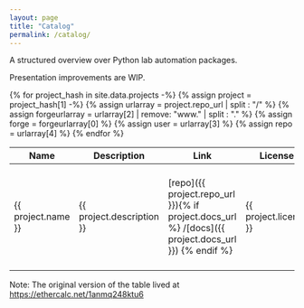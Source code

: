 ```yaml
---
layout: page
title: "Catalog"
permalink: /catalog/
---
```

A structured overview over Python lab automation packages.

Presentation improvements are WIP.

<table>
<!-- <colgroup>
<col width="30%" />
<col width="70%" />
</colgroup> -->
<thead>
<tr class="header">
<th>Name</th>
<th>Description</th>
<th>Link</th>
<th>License</th>
<th>Activity</th>
<th>Version</th>
<th>Project focus</th>
<th>Test framework</th>
<th>Communication types</th>
<th>Transport layers</th>
<th>Procedures?</th>
<th>GUI?</th>
<th>GUI library</th>
<th>Units?</th>
<th>Unit library</th>
<th>Instrument categories?</th>
<th>Remarks</th>
<th>Collected by</th>
</tr>
</thead>
<tbody>
{% for project_hash in site.data.projects -%}
{% assign project = project_hash[1] -%}
<!-- Tease out URL components for composing badge URLs -->
{% assign urlarray = project.repo_url | split : "/" %}
{% assign forgeurlarray = urlarray[2] | remove: "www." | split : "." %}
{% assign forge = forgeurlarray[0] %}
{% assign user = urlarray[3] %}
{% assign repo = urlarray[4] %}
<tr>

<td>{{ project.name }}</td>
<td>{{ project.description }}</td>
<td markdown="span">
[repo]({{ project.repo_url }}){% if project.docs_url %} /[docs]({{ project.docs_url }}) {% endif %}
</td>
<td markdown="span"> {{ project.license }} </td>
<!-- Activity: show last commit, commits/year -->
<td markdown="span">{% if forge == "github" %}
![Last commit](https://img.shields.io/{{forge}}/last-commit/{{user}}/{{repo}})
![commits/yr](https://img.shields.io/{{forge}}/commit-activity/y/{{user}}/{{repo}})
{% endif %}
</td>
<!-- Version/release information -->
<td markdown="span">{% if forge == "github" %}
![Last tag](https://img.shields.io/{{forge}}/v/tag/{{user}}/{{repo}})
![Last (pre)release date](https://img.shields.io/{{forge}}/release-date-pre/{{user}}/{{repo}})
{% endif %}
</td>
<td>{{ project.project_focus }}</td>
<td>{{ project.test_framework }}</td>
<td>{{ project.communication_types }}</td>
<td>{{ project.transport_layers }}</td>
<td>{% if project.has_procedures == true %}
    &#10004;
    {% elsif project.has_procedures == false %}
    &#10007;
    {% else %}
    
    {% endif %}
</td>
<td>{% if project.has_gui == true %}
    &#10004;
    {% elsif project.has_gui == false %}
    &#10007;
    {% else %}
    
    {% endif %}
</td>
<td>{{ project.gui_technology }}</td>
<td>{% if project.has_unit_support == true %}
    &#10004;
    {% elsif project.has_unit_support == false %}
    &#10007;
    {% else %}
    
    {% endif %}
</td>
<td>{{ project.unit_library }}</td>
<td>{% if project.instrument_categories == true %}
    &#10004;
    {% elsif project.instrument_categories == false %}
    &#10007;
    {% else %}
    
    {% endif %}
</td>
<td>{{ project.remarks | markdownify }}</td>
<td>{{ project.collected_by }}</td>
</tr>
{% endfor %}
</tbody>
</table>

Note: The original version of the table lived at https://ethercalc.net/1anmq248ktu6

